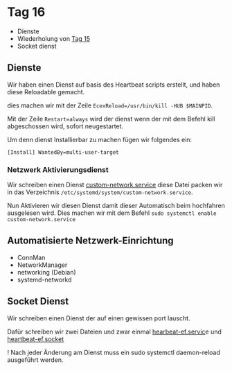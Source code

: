 # Tag 16

- Dienste
- Wiederholung von [Tag 15](Tag%2015.md)
- Socket dienst

## Dienste

Wir haben einen Dienst auf basis des Heartbeat scripts erstellt, und haben diese Reloadable gemacht.

dies machen wir mit der Zeile `EcexReload=/usr/bin/kill -HUB $MAINPID`.

Mit der Zeile `Restart=always` wird der dienst wenn der mit dem Befehl kill abgeschossen wird, sofort neugestartet.

Um denn dienst Installierbar zu machen fügen wir folgendes ein:

`[Install]
WantedBy=multi-user-target`

### Netzwerk Aktivierungsdienst

Wir schreiben einen Dienst [custom-network.service](./Units/custom-network.service) diese Datei packen wir in das Verzeichnis `/etc/systemd/system/custom-network.service`.

Nun Aktivieren wir diesen Dienst damit dieser Automatisch beim hochfahren ausgelesen wird. Dies machen wir mit dem Befehl `sudo systemctl enable custom-network.service`

## Automatisierte Netzwerk-Einrichtung

- ConnMan
- NetworkManager
- networking (Debian)
- systemd-networkd

## Socket Dienst

Wir schreiben einen Dienst der auf einen gewissen port lauscht.

Dafür schreiben wir zwei Dateien und zwar einmal
[hearbeat-ef.servic](./Units/heartbeat-ef.service)e und [heartbeat-ef.socket](./Units/heartbeat-ef.socket)

! Nach jeder Änderung am Dienst muss ein sudo systemctl daemon-reload ausgeführt werden.
